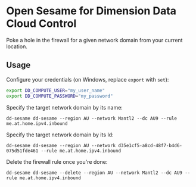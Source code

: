 # Open Sesame for Dimension Data Cloud Control

Poke a hole in the firewall for a given network domain from your current location.

## Usage

Configure your credentials (on Windows, replace `export` with `set`):
```bash
export DD_COMPUTE_USER="my_user_name"
export DD_COMPUTE_PASSWORD="my_password"
```

Specify the target network domain by its name:
```
dd-sesame dd-sesame --region AU --network Mantl2 --dc AU9 --rule me.at.home.ipv4.inbound
```

Specify the target network domain by its Id:
```
dd-sesame dd-sesame --region AU --network d35e1cf5-a8cd-48f7-b4d6-075d51fde461 --rule me.at.home.ipv4.inbound
```

Delete the firewall rule once you're done:
```
dd-sesame dd-sesame --delete --region AU --network Mantl2 --dc AU9 --rule me.at.home.ipv4.inbound
```
